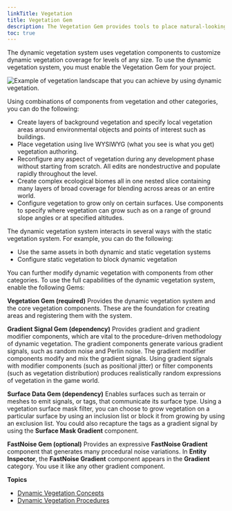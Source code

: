 ```yaml
---
linkTitle: Vegetation
title: Vegetation Gem
description: The Vegetation Gem provides tools to place natural-looking vegetation in Open 3D Engine.
toc: true
---
```


The dynamic vegetation system uses vegetation components to customize dynamic vegetation coverage for levels of any size. To use the dynamic vegetation system, you must enable the Vegetation Gem for your project.

![Example of vegetation landscape that you can achieve by using dynamic vegetation.](/images/shared/dynamic-vegetation-intro.png)

Using combinations of components from vegetation and other categories, you can do the following:

* Create layers of background vegetation and specify local vegetation areas around environmental objects and points of interest such as buildings.
* Place vegetation using live WYSIWYG (what you see is what you get) vegetation authoring.
* Reconfigure any aspect of vegetation during any development phase without starting from scratch. All edits are nondestructive and populate rapidly throughout the level.
* Create complex ecological biomes all in one nested slice containing many layers of broad coverage for blending across areas or an entire world.
* Configure vegetation to grow only on certain surfaces. Use components to specify where vegetation can grow such as on a range of ground slope angles or at specified altitudes.

The dynamic vegetation system interacts in several ways with the static vegetation system. For example, you can do the following:

* Use the same assets in both dynamic and static vegetation systems
* Configure static vegetation to block dynamic vegetation

<!-- Need to check this for accuracy

Dynamic vegetation differs from static vegetation in the following ways.

|  | Dynamic Vegetation | Static Vegetation |
| --- | --- | --- |
| World size | Limited only by O3DE maximum world size | Maximum of 2K-4K |
| Templates | Slices | Not templatable |
| Saved as | Procedural mechanisms | Static placement data |
| Generated | In\-game just\-in\-time placement | As level data |
-->

You can further modify dynamic vegetation with components from other categories. To use the full capabilities of the dynamic vegetation system, enable the following Gems:

**Vegetation Gem (required)**
Provides the dynamic vegetation system and the core vegetation components. These are the foundation for creating areas and registering them with the system.

**Gradient Signal Gem (dependency)**
Provides gradient and gradient modifier components, which are vital to the procedure-driven methodology of dynamic vegetation. The gradient components generate various gradient signals, such as random noise and Perlin noise. The gradient modifier components modify and mix the gradient signals.
Using gradient signals with modifier components (such as positional jitter) or filter components (such as vegetation distribution) produces realistically random expressions of vegetation in the game world.

**Surface Data Gem (dependency)**
Enables surfaces such as terrain or meshes to emit signals, or tags, that communicate its surface type. Using a vegetation surface mask filter, you can choose to grow vegetation on a particular surface by using an inclusion list or block it from growing by using an exclusion list. You could also recapture the tags as a gradient signal by using the **Surface Mask Gradient** component.

**FastNoise Gem (optional)**
Provides an expressive **FastNoise Gradient** component that generates many procedural noise variations. In **Entity Inspector**, the **FastNoise Gradient** component appears in the **Gradient** category. You use it like any other gradient component.

**Topics**

* [Dynamic Vegetation Concepts](./concepts)
* [Dynamic Vegetation Procedures](./procedures)
